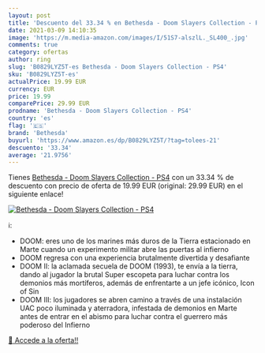 ```yaml
---
layout: post
title: 'Descuento del 33.34 % en Bethesda - Doom Slayers Collection - PS4'
date: 2021-03-09 14:10:35
image: 'https://m.media-amazon.com/images/I/51S7-alszlL._SL400_.jpg'
comments: true
category: ofertas
author: ring
slug: 'B0829LYZ5T-es Bethesda - Doom Slayers Collection - PS4'
sku: 'B0829LYZ5T-es'
actualPrice: 19.99 EUR
currency: EUR
price: 19.99
comparePrice: 29.99 EUR
prodname: 'Bethesda - Doom Slayers Collection - PS4'
country: 'es'
flag: '🇪🇸'
brand: 'Bethesda'
buyurl: 'https://www.amazon.es/dp/B0829LYZ5T/?tag=tolees-21'
descuento: '33.34'
average: '21.9756'
---
```


Tienes [Bethesda - Doom Slayers Collection - PS4](https://www.amazon.es/dp/B0829LYZ5T/?tag=tolees-21) con un 33.34 % de descuento con precio de oferta de 19.99 EUR (original: 29.99 EUR) en el siguiente enlace!

[![Bethesda - Doom Slayers Collection - PS4](https://m.media-amazon.com/images/I/51S7-alszlL._SL400_.jpg)](https://www.amazon.es/dp/B0829LYZ5T/?tag=tolees-21)

ℹ️:

- DOOM: eres uno de los marines más duros de la Tierra estacionado en Marte cuando un experimento militar abre las puertas al infierno
- DOOM regresa con una experiencia brutalmente divertida y desafiante
- DOOM II: la aclamada secuela de DOOM (1993), te envía a la tierra, dando al jugador la brutal Super escopeta para luchar contra los demonios más mortíferos, además de enfrentarte a un jefe icónico, Icon of Sin
- DOOM III: los jugadores se abren camino a través de una instalación UAC poco iluminada y aterradora, infestada de demonios en Marte antes de entrar en el abismo para luchar contra el guerrero más poderoso del Infierno

[🛒 Accede a la oferta!!](https://www.amazon.es/dp/B0829LYZ5T/?tag=tolees-21)
